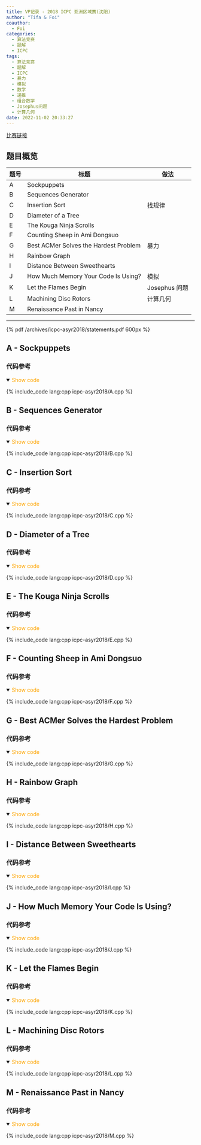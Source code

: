 ```yaml
---
title: VP记录 - 2018 ICPC 亚洲区域赛(沈阳)
author: "Tifa & Foi"
coauthor:
  - Foi
categories:
  - 算法竞赛
  - 题解
  - ICPC
tags:
  - 算法竞赛
  - 题解
  - ICPC
  - 暴力
  - 模拟
  - 数学
  - 递推
  - 组合数学
  - Josephus问题
  - 计算几何
date: 2022-11-02 20:33:27
---
```


[比赛链接](https://codeforces.com/gym/101955)

<!-- more -->

## 题目概览

| 题号 | 标题                                  | 做法          |
| ---- | ------------------------------------- | ------------- |
| A    | Sockpuppets                           |               |
| B    | Sequences Generator                   |               |
| C    | Insertion Sort                        | 找规律        |
| D    | Diameter of a Tree                    |               |
| E    | The Kouga Ninja Scrolls               |               |
| F    | Counting Sheep in Ami Dongsuo         |               |
| G    | Best ACMer Solves the Hardest Problem | 暴力          |
| H    | Rainbow Graph                         |               |
| I    | Distance Between Sweethearts          |               |
| J    | How Much Memory Your Code Is Using?   | 模拟          |
| K    | Let the Flames Begin                  | Josephus 问题 |
| L    | Machining Disc Rotors                 | 计算几何      |
| M    | Renaissance Past in Nancy             |               |

---

{% pdf /archives/icpc-asyr2018/statements.pdf 600px %}

## A - Sockpuppets

### 代码参考

<details open>
<summary><font color='orange'>Show code</font></summary>

{% include_code lang:cpp icpc-asyr2018/A.cpp %}

</details>

## B - Sequences Generator

### 代码参考

<details open>
<summary><font color='orange'>Show code</font></summary>

{% include_code lang:cpp icpc-asyr2018/B.cpp %}

</details>

## C - Insertion Sort

### 代码参考

<details open>
<summary><font color='orange'>Show code</font></summary>

{% include_code lang:cpp icpc-asyr2018/C.cpp %}

</details>

## D - Diameter of a Tree

### 代码参考

<details open>
<summary><font color='orange'>Show code</font></summary>

{% include_code lang:cpp icpc-asyr2018/D.cpp %}

</details>

## E - The Kouga Ninja Scrolls

### 代码参考

<details open>
<summary><font color='orange'>Show code</font></summary>

{% include_code lang:cpp icpc-asyr2018/E.cpp %}

</details>

## F - Counting Sheep in Ami Dongsuo

### 代码参考

<details open>
<summary><font color='orange'>Show code</font></summary>

{% include_code lang:cpp icpc-asyr2018/F.cpp %}

</details>

## G - Best ACMer Solves the Hardest Problem

### 代码参考

<details open>
<summary><font color='orange'>Show code</font></summary>

{% include_code lang:cpp icpc-asyr2018/G.cpp %}

</details>

## H - Rainbow Graph

### 代码参考

<details open>
<summary><font color='orange'>Show code</font></summary>

{% include_code lang:cpp icpc-asyr2018/H.cpp %}

</details>

## I - Distance Between Sweethearts

### 代码参考

<details open>
<summary><font color='orange'>Show code</font></summary>

{% include_code lang:cpp icpc-asyr2018/I.cpp %}

</details>

## J - How Much Memory Your Code Is Using?

### 代码参考

<details open>
<summary><font color='orange'>Show code</font></summary>

{% include_code lang:cpp icpc-asyr2018/J.cpp %}

</details>

## K - Let the Flames Begin

### 代码参考

<details open>
<summary><font color='orange'>Show code</font></summary>

{% include_code lang:cpp icpc-asyr2018/K.cpp %}

</details>

## L - Machining Disc Rotors

### 代码参考

<details open>
<summary><font color='orange'>Show code</font></summary>

{% include_code lang:cpp icpc-asyr2018/L.cpp %}

</details>

## M - Renaissance Past in Nancy

### 代码参考

<details open>
<summary><font color='orange'>Show code</font></summary>

{% include_code lang:cpp icpc-asyr2018/M.cpp %}

</details>
